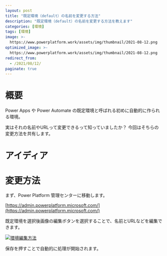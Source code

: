 ```yaml
---
layout: post
title: "既定環境（default）の名前を変更する方法"
description: "既定環境（default）の名前を変更する方法を教えます"
categories: [環境]
tags: [環境]
image: >-
  https://www.powerplatform.work/assets/img/thumbnail/2021-08-12.png
optimized_image: >-
  https://www.powerplatform.work/assets/img/thumbnail/2021-08-12.png
redirect_from:
  - /2021/08/12/
paginate: true
---
```


# 概要

Power Apps や Power Automate の既定環境と呼ばれる初めに自動的に作られる環境。

実はそれの名前やURLって変更できるって知っていましたか？
今回はそちらの変更方法を共有します。

# アイディア

# 変更方法

まず、Power Platform 管理センターに移動します。

[https://admin.powerplatform.microsoft.com/](https://admin.powerplatform.microsoft.com/)

既定環境を選択後画像の編集ボタンを選択することで、名前とURLなどを編集できます。

<a class="post-image" href="/assets/blogpost/2021/2021-08-12.png">
<img itemprop="image" data-src="/assets/blogpost/2021/2021-08-12.png" src="/assets/blogpost/2021/2021-08-12.png" alt="環境編集方法" />
</a>
<br>

保存を押すことで自動的に処理が開始されます。



